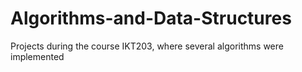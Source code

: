 # Algorithms-and-Data-Structures
Projects during the course IKT203, where several algorithms were implemented
